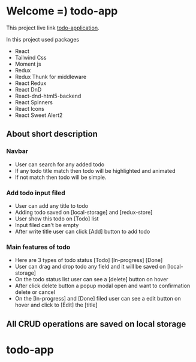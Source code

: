 # Welcome =) todo-app

This project live link [todo-application](https://todo-app-dnd1.netlify.app/).

In this project used packages

- React
- Tailwind Css
- Moment js
- Redux
- Redux Thunk for middleware
- React Redux
- React DnD
- React-dnd-html5-backend
- React Spinners
- React Icons
- React Sweet Alert2

## About short description

### Navbar

- User can search for any added todo
- If any todo title match then todo will be highlighted and animated
- If not match then todo will be simple.

### Add todo input filed

- User can add any title to todo
- Adding todo saved on [local-storage] and [redux-store]
- User show this todo on [Todo] list
- Input filed can't be empty
- After write title user can click [Add] button to add todo

### Main features of todo

- Here are 3 types of todo status [Todo] [In-progress] [Done]
- User can drag and drop todo any field and it will be saved on [local-storage]
- On the todo status list user can see a [delete] button on hover
- After click delete button a popup modal open and want to confirmation delete or cancel
- On the [In-progress] and [Done] filed user can see a edit button on hover and click to [Edit] the [title]

## All CRUD operations are saved on local storage
# todo-app
